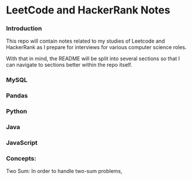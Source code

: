 # **LeetCode and HackerRank Notes**

### **Introduction**
This repo will contain notes related to my studies of Leetcode and HackerRank as I prepare for interviews for various computer science roles. 

With that in mind, the README will be split into several sections so that I can navigate to sections better within the repo itself.

### **MySQL**

### **Pandas**

### **Python**

### **Java**

### **JavaScript**

### **Concepts:**
Two Sum: In order to handle two-sum problems, 
